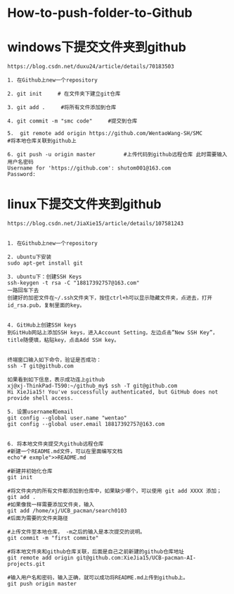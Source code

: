 # How-to-push-folder-to-Github

# windows下提交文件夹到github

	https://blog.csdn.net/duxu24/article/details/70183503
	
	1. 在Github上new一个repository
	
	2. git init     # 在文件夹下建立git仓库
	
	3. git add .     #将所有文件添加到仓库
	
	4. git commit -m "smc code"     #提交到仓库
	
	5.  git remote add origin https://github.com/WentaoWang-SH/SMC        #将本地仓库关联到github上 
	
	6. git push -u origin master         #上传代码到github远程仓库 此时需要输入用户名密码
	Username for 'https://github.com': shutom001@163.com
	Password:



# linux下提交文件夹到github
	https://blog.csdn.net/JiaXie15/article/details/107581243
	
	
	1. 在Github上new一个repository
	
	2. ubuntu下安装
	sudo apt-get install git
	
	3. ubuntu下：创建SSH Keys
	ssh-keygen -t rsa -C "18817392757@163.com"    
	一路回车下去
	创建好的加密文件在~/.ssh文件夹下，按住ctrl+h可以显示隐藏文件夹，点进去，打开id_rsa.pub，复制里面的key。
	
	
	4. GitHub上创建SSH keys
	到GitHub网站上添加SSH keys，进入Account Setting，左边点击”New SSH Key”，title随便填，粘贴key，点击Add SSH key。
	
	
	终端窗口输入如下命令，验证是否成功：
	ssh -T git@github.com
  
	如果看到如下信息，表示成功连上github 
	xj@xj-ThinkPad-T590:~/github_my$ ssh -T git@github.com
	Hi XieJia15! You've successfully authenticated, but GitHub does not provide shell access.
	
	5. 设置username和email
	git config --global user.name "wentao"
	git config --global user.email 18817392757@163.com
	
	
	6. 将本地文件夹提交大github远程仓库
	#新建一个README.md文件，可以在里面编写文档
	echo"# exmple">>README.md
	 
	#新建并初始化仓库
	git init
	 
	#将文件夹内的所有文件都添加到仓库中，如果缺少哪个，可以使用 git add XXXX 添加；
	git add .
	#如果像我一样需要添加文件夹，输入
	git add /home/xj/UCB_pacman/search0103
	#后面为需要的文件夹路径
	 
	#上传文件至本地仓库， -m之后的输入是本次提交的说明。
	git commit -m "first commite"        
	
	#将本地文件夹和github仓库关联，后面是自己之前新建的github仓库地址
	git remote add origin git@github.com:XieJia15/UCB-pacman-AI-projects.git
	 
	#输入用户名和密码，输入正确，就可以成功将README.md上传到github上。
	git push origin master
	
	
